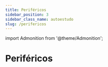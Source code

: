```yaml
---
title: Periféricos
sidebar_position: 3
sidebar_class_name: autoestudo
slug: /perifericos
---
```


import Admonition from '@theme/Admonition';

# Periféricos
